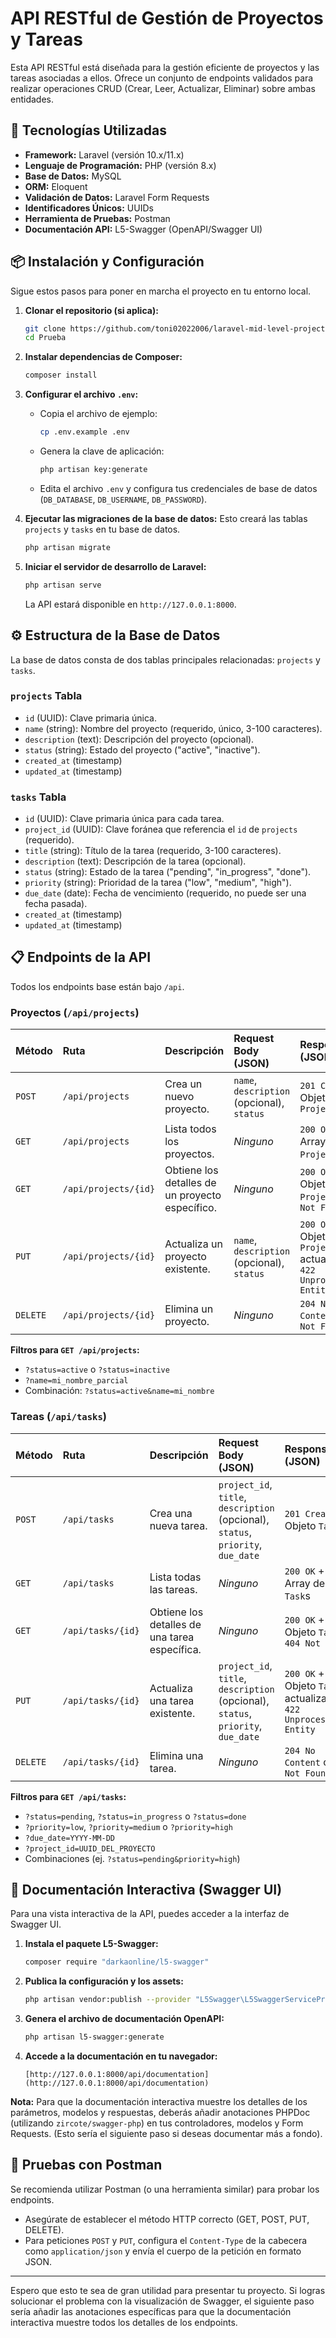 # API RESTful de Gestión de Proyectos y Tareas

Esta API RESTful está diseñada para la gestión eficiente de proyectos y las tareas asociadas a ellos. Ofrece un conjunto de endpoints validados para realizar operaciones CRUD (Crear, Leer, Actualizar, Eliminar) sobre ambas entidades.

## 🚀 Tecnologías Utilizadas

* **Framework:** Laravel (versión 10.x/11.x)
* **Lenguaje de Programación:** PHP (versión 8.x)
* **Base de Datos:** MySQL
* **ORM:** Eloquent
* **Validación de Datos:** Laravel Form Requests
* **Identificadores Únicos:** UUIDs
* **Herramienta de Pruebas:** Postman
* **Documentación API:** L5-Swagger (OpenAPI/Swagger UI)

## 📦 Instalación y Configuración

Sigue estos pasos para poner en marcha el proyecto en tu entorno local.

1.  **Clonar el repositorio (si aplica):**
    ```bash
    git clone https://github.com/toni02022006/laravel-mid-level-project-task-api-Anthoni-Otiniano.git
    cd Prueba
    ```

2.  **Instalar dependencias de Composer:**
    ```bash
    composer install
    ```

3.  **Configurar el archivo `.env`:**
    * Copia el archivo de ejemplo:
        ```bash
        cp .env.example .env
        ```
    * Genera la clave de aplicación:
        ```bash
        php artisan key:generate
        ```
    * Edita el archivo `.env` y configura tus credenciales de base de datos (`DB_DATABASE`, `DB_USERNAME`, `DB_PASSWORD`).

4.  **Ejecutar las migraciones de la base de datos:**
    Esto creará las tablas `projects` y `tasks` en tu base de datos.
    ```bash
    php artisan migrate
    ```

5.  **Iniciar el servidor de desarrollo de Laravel:**
    ```bash
    php artisan serve
    ```
    La API estará disponible en `http://127.0.0.1:8000`.

## ⚙️ Estructura de la Base de Datos

La base de datos consta de dos tablas principales relacionadas: `projects` y `tasks`.

### `projects` Tabla

* `id` (UUID): Clave primaria única.
* `name` (string): Nombre del proyecto (requerido, único, 3-100 caracteres).
* `description` (text): Descripción del proyecto (opcional).
* `status` (string): Estado del proyecto ("active", "inactive").
* `created_at` (timestamp)
* `updated_at` (timestamp)

### `tasks` Tabla

* `id` (UUID): Clave primaria única para cada tarea.
* `project_id` (UUID): Clave foránea que referencia el `id` de `projects` (requerido).
* `title` (string): Título de la tarea (requerido, 3-100 caracteres).
* `description` (text): Descripción de la tarea (opcional).
* `status` (string): Estado de la tarea ("pending", "in_progress", "done").
* `priority` (string): Prioridad de la tarea ("low", "medium", "high").
* `due_date` (date): Fecha de vencimiento (requerido, no puede ser una fecha pasada).
* `created_at` (timestamp)
* `updated_at` (timestamp)

## 📋 Endpoints de la API

Todos los endpoints base están bajo `/api`.

### Proyectos (`/api/projects`)

| Método | Ruta               | Descripción                                            | Request Body (JSON) | Response (JSON)                                |
| :----- | :----------------- | :----------------------------------------------------- | :------------------ | :--------------------------------------------- |
| `POST` | `/api/projects`    | Crea un nuevo proyecto.                                | `name`, `description` (opcional), `status` | `201 Created` + Objeto `Project`               |
| `GET`  | `/api/projects`    | Lista todos los proyectos.                             | _Ninguno_           | `200 OK` + Array de `Project`s                 |
| `GET`  | `/api/projects/{id}` | Obtiene los detalles de un proyecto específico.      | _Ninguno_           | `200 OK` + Objeto `Project` o `404 Not Found`  |
| `PUT`  | `/api/projects/{id}` | Actualiza un proyecto existente.                       | `name`, `description` (opcional), `status` | `200 OK` + Objeto `Project` actualizado o `422 Unprocessable Entity` |
| `DELETE` | `/api/projects/{id}` | Elimina un proyecto.                                   | _Ninguno_           | `204 No Content` o `404 Not Found`             |

**Filtros para `GET /api/projects`:**
* `?status=active` o `?status=inactive`
* `?name=mi_nombre_parcial`
* Combinación: `?status=active&name=mi_nombre`

### Tareas (`/api/tasks`)

| Método | Ruta               | Descripción                                            | Request Body (JSON) | Response (JSON)                                |
| :----- | :----------------- | :----------------------------------------------------- | :------------------ | :--------------------------------------------- |
| `POST` | `/api/tasks`       | Crea una nueva tarea.                                  | `project_id`, `title`, `description` (opcional), `status`, `priority`, `due_date` | `201 Created` + Objeto `Task`                  |
| `GET`  | `/api/tasks`       | Lista todas las tareas.                                | _Ninguno_           | `200 OK` + Array de `Task`s                    |
| `GET`  | `/api/tasks/{id}` | Obtiene los detalles de una tarea específica.          | _Ninguno_           | `200 OK` + Objeto `Task` o `404 Not Found`     |
| `PUT`  | `/api/tasks/{id}` | Actualiza una tarea existente.                         | `project_id`, `title`, `description` (opcional), `status`, `priority`, `due_date` | `200 OK` + Objeto `Task` actualizado o `422 Unprocessable Entity` |
| `DELETE` | `/api/tasks/{id}` | Elimina una tarea.                                     | _Ninguno_           | `204 No Content` o `404 Not Found`             |

**Filtros para `GET /api/tasks`:**
* `?status=pending`, `?status=in_progress` o `?status=done`
* `?priority=low`, `?priority=medium` o `?priority=high`
* `?due_date=YYYY-MM-DD`
* `?project_id=UUID_DEL_PROYECTO`
* Combinaciones (ej. `?status=pending&priority=high`)

## 📄 Documentación Interactiva (Swagger UI)

Para una vista interactiva de la API, puedes acceder a la interfaz de Swagger UI.

1.  **Instala el paquete L5-Swagger:**
    ```bash
    composer require "darkaonline/l5-swagger"
    ```
2.  **Publica la configuración y los assets:**
    ```bash
    php artisan vendor:publish --provider "L5Swagger\L5SwaggerServiceProvider"
    ```
3.  **Genera el archivo de documentación OpenAPI:**
    ```bash
    php artisan l5-swagger:generate
    ```
4.  **Accede a la documentación en tu navegador:**
    ```
    [http://127.0.0.1:8000/api/documentation](http://127.0.0.1:8000/api/documentation)
    ```

**Nota:** Para que la documentación interactiva muestre los detalles de los parámetros, modelos y respuestas, deberás añadir anotaciones PHPDoc (utilizando `zircote/swagger-php`) en tus controladores, modelos y Form Requests. (Esto sería el siguiente paso si deseas documentar más a fondo).

## 🚀 Pruebas con Postman

Se recomienda utilizar Postman (o una herramienta similar) para probar los endpoints.
* Asegúrate de establecer el método HTTP correcto (GET, POST, PUT, DELETE).
* Para peticiones `POST` y `PUT`, configura el `Content-Type` de la cabecera como `application/json` y envía el cuerpo de la petición en formato JSON.

---

Espero que esto te sea de gran utilidad para presentar tu proyecto. Si logras solucionar el problema con la visualización de Swagger, el siguiente paso sería añadir las anotaciones específicas para que la documentación interactiva muestre todos los detalles de los endpoints.
